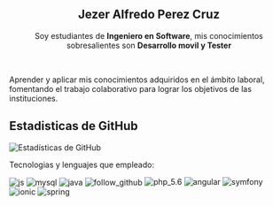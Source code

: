 <p align="center" width="300">
   <h2 align="center">Jezer Alfredo Perez Cruz</h2>
</p>
<p align="center">Soy estudiantes de <strong>Ingeniero en Software</strong>, mis conocimientos sobresalientes son <strong>Desarrollo movil y Tester </strong></p>
<br>
<p> Aprender y aplicar mis conocimientos adquiridos en el ámbito laboral, fomentando el trabajo colaborativo para lograr los objetivos de las instituciones.</p>
<h2>Estadisticas de GitHub</h2>

![Estadísticas de GitHub](https://github-readme-stats.vercel.app/api?username=ItsJesitoVro&show_icons=true&theme=synthwave)

<p>Tecnologias y lenguajes que empleado: </p>
<div style="display: inline_block">
   <img align="center" alt="js" src="https://img.shields.io/badge/JavaScript-F7DF1E?style=for-the-badge&logo=javascript&logoColor=black" />
   <img align="center" alt="mysql" src="https://img.shields.io/badge/MySQL-00000F?style=for-the-badge&logo=mysql&logoColor=white"/>
   <img align="center" alt="java" src="https://img.shields.io/badge/Java-ED8B00?style=for-the-badge&logo=java&logoColor=white"/>
   <img align="center" alt="follow_github" src="https://img.shields.io/github/followers/ItsJesitoVro?style=for-the-badge&style=social"/>
   <img aling="center" alt="php_5.6" src="https://img.shields.io/badge/PHP-5.6-black?style=for-the-badge&logo=php&color=%23a8a8a8"/>
   <img aling="center" alt="angular" src="https://img.shields.io/badge/Angular-red?style=for-the-badge&logo=angular&color=%23ff250ed1"/>
   <img aling="center" alt="symfony" src="https://img.shields.io/badge/Symfony-1.6-green?style=for-the-badge&logo=symfony&color=%23080808cc"/>   
   <img aling="center" alt="ionic" src="https://img.shields.io/badge/Ionic-white?style=for-the-badge&logo=ionic"/> 
   <img aling="center" alt="spring" src="https://img.shields.io/badge/Springboot-white?style=for-the-badge&logo=springboot&color=%23aef089"/> 
</div>
